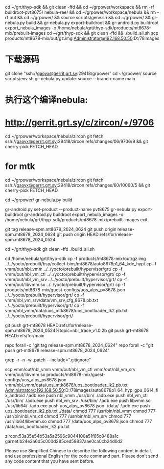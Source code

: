 cd ~/grt/thyp-sdk && git clean -ffd && cd ~/grpower/workspace && rm -rf buildroot-pvt8675/ nebula-ree/ && cd ~/grpower/workspace/nebula && rm -rf out && cd ~/grpower/ && source scripts/genv.sh && cd ~/grpower/ && gr-nebula.py build && gr-nebula.py export-buildroot && gr-android.py buildroot export_nebula_images -o /home/nebula/grt/thyp-sdk/products/mt8678-mix/prebuilt-images 
cd ~/grt/thyp-sdk && git clean -ffd && ./build_all.sh
scp products/mt8678-mix/out/gz.img Administrator@192.168.50.50:D:/78images
# 下载源码
git clone "ssh://gaoyx@gerrit.grt.sy:29418/grpower"
cd ~/grpower/
source scripts/env.sh
gr-nebula.py update-source --branch-name main

# 执行这个编译nebula:
# http://gerrit.grt.sy/c/zircon/+/9706
cd ~/grpower/workspace/nebula/zircon
git fetch ssh://gaoyx@gerrit.grt.sy:29418/zircon refs/changes/06/9706/9 && git cherry-pick FETCH_HEAD

# for mtk 
cd ~/grpower/workspace/nebula/zircon
git fetch ssh://gaoyx@gerrit.grt.sy:29418/zircon refs/changes/60/10060/5 && git cherry-pick FETCH_HEAD

cd ~/grpower/
gr-nebula.py build

gr-android.py set-product --product-name pvt8675
gr-nebula.py export-buildroot
gr-android.py buildroot export_nebula_images -o /home/nebula/grt/thyp-sdk/products/mt8678-mix/prebuilt-images
exit

git tag release-spm.mt8678_2024_0624
git push origin release-spm.mt8678_2024_0624
git push origin HEAD:refs/for/release-spm.mt8678_2024_0524

cd ~/grt/thyp-sdk
git clean -ffd 
./build_all.sh

cd /home/nebula/grt/thyp-sdk
cp -f products/mt8678-mix/out/gz.img ../../yocto/prebuilt/bsp/collect-bins/mt8678/auto8678p1_64_kde_hyp/
cp -f vmm/out/nbl_vmm ../../yocto/prebuilt/hypervisor/grt/
cp -f vmm/out/nbl_vm_ctl ../../yocto/prebuilt/hypervisor/grt/
cp -f vmm/out/nbl_vm_srv ../../yocto/prebuilt/hypervisor/grt/
cp -f vmm/out/libvmm.so ../../yocto/prebuilt/hypervisor/grt/
cp -f products/mt8678-mix/guest-configs/uos_alps_pv8678.json ../../yocto/prebuilt/hypervisor/grt/
cp -f vmm/nbl_vm_srv/data/vm_srv_cfg_8678.pb.txt ../../yocto/prebuilt/hypervisor/grt/
cp -f vmm/nbl_vmm/data/uos_mtk8678/uos_bootloader_lk2.pb.txt ../../yocto/prebuilt/hypervisor/grt/

git push grt-mt8678 HEAD:refs/for/release-spm.mt8678_2024_0524%topic=nbl_trace_v1.0.2b
git push grt-mt8678 HEAD:refs/for/main

repo forall -c "git tag release-spm.mt8678_2024_0624"
repo forall -c "git push grt-mt8678 release-spm.mt8678_2024_0624"

grep -r -n -w .patch --include=".gitignore"

scp vmm/out/nbl_vmm vmm/out/nbl_vm_ctl vmm/out/nbl_vm_srv vmm/out/libvmm.so products/mt8678-mix/guest-configs/uos_alps_pv8678.json vmm/nbl_vmm/data/uos_mtk8678/uos_bootloader_lk2.pb.txt Administrator@192.168.50.50:D:/78images/auto8678p1_64_hyp_gpu_0614_fix_android
.\adb.exe push nbl_vmm ./usr/bin/
.\adb.exe push nbl_vm_ctl ./usr/bin/
.\adb.exe push nbl_vm_srv ./usr/bin/
.\adb.exe push libvmm.so ./usr/lib64/
.\adb.exe push uos_alps_pv8678.json ./data/
.\adb.exe push uos_bootloader_lk2.pb.txt ./data/
chmod 777 /usr/bin/nbl_vmm
chmod 777 /usr/bin/nbl_vm_ctl
chmod 777 /usr/bin/nbl_vm_srv
chmod 777 /usr/lib64/libvmm.so
chmod 777 /data/uos_alps_pv8678.json
chmod 777 /data/uos_bootloader_lk2.pb.txt

zircon:53a35e54b53a5a2596c9044100a51f65c8488a1c
garnet:b24e2a6d5c000d285ced58837aae0ca0cb24d0d2

Please use Simplified Chinese to describe the following content in detail, and use professional English for the code command part. Please don't send any code content that you have sent before.
